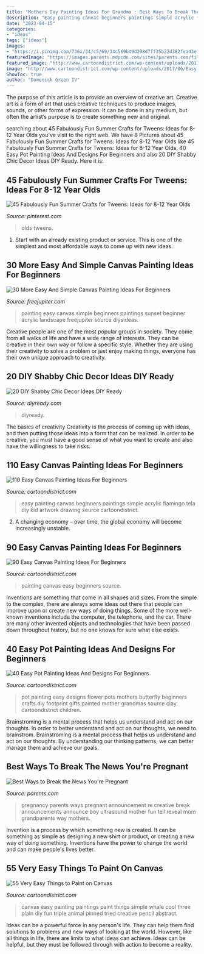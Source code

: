 ```yaml
---
title: "Mothers Day Painting Ideas For Grandma : Best Ways To Break The News You&#039;re Pregnant"
description: "Easy painting canvas beginners paintings simple acrylic flamingo tela diy kid artwork drawing source cartoondistrict"
date: "2023-04-15"
categories:
- "ideas"
tags: ["ideas"]
images:
- "https://i.pinimg.com/736x/34/c5/69/34c569b49d298d7ff35b22d382fea43e.jpg"
featuredImage: "https://images.parents.mdpcdn.com/sites/parents.com/files/styles/width_360/public/images/p_celineX.jpg"
featured_image: "http://www.cartoondistrict.com/wp-content/uploads/2017/06/Easy-Canvas-Painting-Ideas-For-Beginners0081.jpg"
image: "http://www.cartoondistrict.com/wp-content/uploads/2017/06/Easy-Canvas-Painting-Ideas-For-Beginners21.jpg"
ShowToc: true
author: "Domenick Green IV"
---
```



The purpose of this article is to provide an overview of creative art.
Creative art is a form of art that uses creative techniques to produce images, sounds, or other forms of expression. It can be done in any medium, but often the artist’s purpose is to create something new and original.

	

		
searching about 45 Fabulously Fun Summer Crafts for Tweens: Ideas for 8-12 Year Olds you've visit to the right web. We have 8 Pictures about 45 Fabulously Fun Summer Crafts for Tweens: Ideas for 8-12 Year Olds like 45 Fabulously Fun Summer Crafts for Tweens: Ideas for 8-12 Year Olds, 40 Easy Pot Painting Ideas And Designs For Beginners and also 20 DIY Shabby Chic Decor Ideas DIY Ready. Here it is:
		
    
## 45 Fabulously Fun Summer Crafts For Tweens: Ideas For 8-12 Year Olds

<img loading=lazy src="https://i.pinimg.com/736x/34/c5/69/34c569b49d298d7ff35b22d382fea43e.jpg" onerror="this.onerror=null;this.src='https://tse1.mm.bing.net/th?id=OIP.nUrv2481NrxEun55nr7Q2wHaLH&amp;pid=15.1';" alt="45 Fabulously Fun Summer Crafts for Tweens: Ideas for 8-12 Year Olds">

_Source: pinterest.com_

>olds tweens. 

	

1. Start with an already existing product or service. This is one of the simplest and most affordable ways to come up with new ideas.

    
## 30 More Easy And Simple Canvas Painting Ideas For Beginners

<img loading=lazy src="http://www.freejupiter.com/wp-content/uploads/2017/11/Easy-And-Simple-Canvas-Painting-Ideas-For-Beginners-11.jpg" onerror="this.onerror=null;this.src='https://tse3.mm.bing.net/th?id=OIP.QXJyDAMSm3ylrX1z3becBwHaF3&amp;pid=15.1';" alt="30 More Easy And Simple Canvas Painting Ideas For Beginners">

_Source: freejupiter.com_

>painting easy canvas simple beginners paintings sunset beginner acrylic landscape freejupiter source diysideas. 

	

Creative people are one of the most popular groups in society. They come from all walks of life and have a wide range of interests. They can be creative in their own way or follow a specific style. Whether they are using their creativity to solve a problem or just enjoy making things, everyone has their own unique approach to creativity.

    
## 20 DIY Shabby Chic Decor Ideas DIY Ready

<img loading=lazy src="http://diyready.com/wp-content/uploads/2015/07/DIY-Shabby-Chic-Decor-Bedroom-Inspiration1.jpg" onerror="this.onerror=null;this.src='https://tse4.mm.bing.net/th?id=OIP.oRL9fzpIgUYWnrnNWd3eVAHaKJ&amp;pid=15.1';" alt="20 DIY Shabby Chic Decor Ideas DIY Ready">

_Source: diyready.com_

>diyready. 

	

The basics of creativity
Creativity is the process of coming up with ideas, and then putting those ideas into a form that can be realized. In order to be creative, you must have a good sense of what you want to create and also have the willingness to take risks.

    
## 110 Easy Canvas Painting Ideas For Beginners

<img loading=lazy src="http://www.cartoondistrict.com/wp-content/uploads/2017/06/Easy-Canvas-Painting-Ideas-For-Beginners21.jpg" onerror="this.onerror=null;this.src='https://tse2.mm.bing.net/th?id=OIP.8Xzk08F4TJ-XT7iJbsCMiwHaLD&amp;pid=15.1';" alt="110 Easy Canvas Painting Ideas For Beginners">

_Source: cartoondistrict.com_

>easy painting canvas beginners paintings simple acrylic flamingo tela diy kid artwork drawing source cartoondistrict. 

	

2. A changing economy – over time, the global economy will become increasingly unstable.

    
## 90 Easy Canvas Painting Ideas For Beginners

<img loading=lazy src="http://www.cartoondistrict.com/wp-content/uploads/2017/06/Easy-Canvas-Painting-Ideas-For-Beginners0081.jpg" onerror="this.onerror=null;this.src='https://tse1.mm.bing.net/th?id=OIP.COcEaRdl62JGyJq9TXr7QgHaI0&amp;pid=15.1';" alt="90 Easy Canvas Painting Ideas For Beginners">

_Source: cartoondistrict.com_

>painting canvas easy beginners source. 

	

Inventions are something that come in all shapes and sizes. From the simple to the complex, there are always some ideas out there that people can improve upon or create new ways of doing things. Some of the more well-known inventions include the computer, the telephone, and the car. There are many other invented objects and technologies that have been passed down throughout history, but no one knows for sure what else exists.

    
## 40 Easy Pot Painting Ideas And Designs For Beginners

<img loading=lazy src="http://www.cartoondistrict.com/wp-content/uploads/2017/08/Easy-Pot-Painting-Ideas-And-Designs-For-Beginners1.jpg" onerror="this.onerror=null;this.src='https://tse4.mm.bing.net/th?id=OIP.Ft63y-RZKQMnwcx4KTMziwHaJ4&amp;pid=15.1';" alt="40 Easy Pot Painting Ideas And Designs For Beginners">

_Source: cartoondistrict.com_

>pot painting easy designs flower pots mothers butterfly beginners crafts diy footprint gifts painted mother grandmas source clay cartoondistrict children. 

	

Brainstroming is a mental process that helps us understand and act on our thoughts.
In order to better understand and act on our thoughts, we need to brainstrom. Brainstroming is a mental process that helps us understand and act on our thoughts. By understanding our thinking patterns, we can better manage them and achieve our goals.

    
## Best Ways To Break The News You&#039;re Pregnant

<img loading=lazy src="https://images.parents.mdpcdn.com/sites/parents.com/files/styles/width_360/public/images/p_celineX.jpg" onerror="this.onerror=null;this.src='https://tse4.mm.bing.net/th?id=OIP.zUpqc4V2hlq6XUXwTS1GuwAAAA&amp;pid=15.1';" alt="Best Ways to Break the News You&#039;re Pregnant">

_Source: parents.com_

>pregnancy parents ways pregnant announcement re creative break announcements announce boy ultrasound mother fun tell reveal mom grandparents way mothers. 

	

Invention is a process by which something new is created. It can be something as simple as designing a new shirt or product, or creating a new way of doing something. Inventions have the power to change the world and can make people's lives better.

    
## 55 Very Easy Things To Paint On Canvas

<img loading=lazy src="http://www.cartoondistrict.com/wp-content/uploads/2018/01/Easy-Things-to-Paint-on-Canvas7.jpg" onerror="this.onerror=null;this.src='https://tse1.mm.bing.net/th?id=OIP.fB5X5ZDpHZFFsUooeoXSSwHaJ6&amp;pid=15.1';" alt="55 Very Easy Things to Paint on Canvas">

_Source: cartoondistrict.com_

>canvas easy painting paintings paint things simple whale cool three plain diy fun triple animal pinned tried creative pencil abstract. 

	

Ideas can be a powerful force in any person's life. They can help them find solutions to problems and new ways of looking at the world. However, like all things in life, there are limits to what ideas can achieve. Ideas can be helpful, but they must be followed through with action to become a reality.

